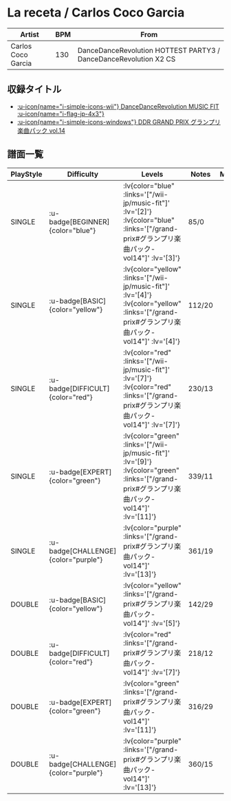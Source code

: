 # La receta / Carlos Coco Garcia

|Artist|BPM|From|
|------|---|----|
|Carlos Coco Garcia|130|DanceDanceRevolution HOTTEST PARTY3 / DanceDanceRevolution X2 CS|

## 収録タイトル

- [ :u-icon{name="i-simple-icons-wii"} DanceDanceRevolution MUSIC FIT :u-icon{name="i-flag-jp-4x3"} ](/wii-jp/music-fit)
- [ :u-icon{name="i-simple-icons-windows"} DDR GRAND PRIX グランプリ楽曲パック vol.14](/grand-prix#グランプリ楽曲パック-vol14)

## 譜面一覧

|PlayStyle|Difficulty|Levels|Notes|Movie|
|---------|----------|------|-----|-----|
|SINGLE| :u-badge[BEGINNER]{color="blue"} | :lv{color="blue" :links='["/wii-jp/music-fit"]' :lv='[2]'}  :lv{color="blue" :links='["/grand-prix#グランプリ楽曲パック-vol14"]' :lv='[3]'} |85/0||
|SINGLE| :u-badge[BASIC]{color="yellow"} | :lv{color="yellow" :links='["/wii-jp/music-fit"]' :lv='[4]'}  :lv{color="yellow" :links='["/grand-prix#グランプリ楽曲パック-vol14"]' :lv='[4]'} |112/20||
|SINGLE| :u-badge[DIFFICULT]{color="red"} | :lv{color="red" :links='["/wii-jp/music-fit"]' :lv='[7]'}  :lv{color="red" :links='["/grand-prix#グランプリ楽曲パック-vol14"]' :lv='[7]'} |230/13||
|SINGLE| :u-badge[EXPERT]{color="green"} | :lv{color="green" :links='["/wii-jp/music-fit"]' :lv='[9]'}  :lv{color="green" :links='["/grand-prix#グランプリ楽曲パック-vol14"]' :lv='[11]'} |339/11||
|SINGLE| :u-badge[CHALLENGE]{color="purple"} | :lv{color="purple" :links='["/grand-prix#グランプリ楽曲パック-vol14"]' :lv='[13]'} |361/19||
|DOUBLE| :u-badge[BASIC]{color="yellow"} | :lv{color="yellow" :links='["/grand-prix#グランプリ楽曲パック-vol14"]' :lv='[5]'} |142/29||
|DOUBLE| :u-badge[DIFFICULT]{color="red"} | :lv{color="red" :links='["/grand-prix#グランプリ楽曲パック-vol14"]' :lv='[7]'} |218/12||
|DOUBLE| :u-badge[EXPERT]{color="green"} | :lv{color="green" :links='["/grand-prix#グランプリ楽曲パック-vol14"]' :lv='[11]'} |316/29||
|DOUBLE| :u-badge[CHALLENGE]{color="purple"} | :lv{color="purple" :links='["/grand-prix#グランプリ楽曲パック-vol14"]' :lv='[13]'} |360/15||
